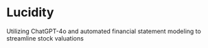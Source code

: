 # Lucidity
Utilizing ChatGPT-4o and automated financial statement modeling to streamline stock valuations
